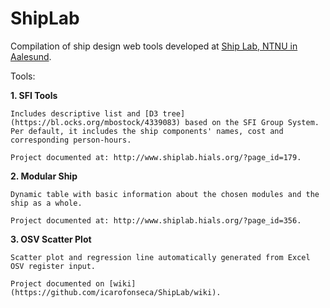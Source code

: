 # ShipLab

Compilation of ship design web tools developed at [Ship Lab, NTNU in Aalesund](http://www.shiplab.hials.org/).  

Tools:

**1. SFI Tools**
	
	Includes descriptive list and [D3 tree](https://bl.ocks.org/mbostock/4339083) based on the SFI Group System. Per default, it includes the ship components' names, cost and corresponding person-hours.
	
	Project documented at: http://www.shiplab.hials.org/?page_id=179.
	
**2. Modular Ship**
	
	Dynamic table with basic information about the chosen modules and the ship as a whole.
	
	Project documented at: http://www.shiplab.hials.org/?page_id=356.
	
**3. OSV Scatter Plot**
	
	Scatter plot and regression line automatically generated from Excel OSV register input.
	
	Project documented on [wiki](https://github.com/icarofonseca/ShipLab/wiki).
	
